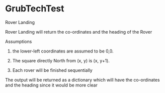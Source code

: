 # GrubTechTest

Rover Landing

Rover Landing will return the co-ordinates and the heading of the Rover

Assumptions

 1. the lower-left coordinates are assumed to be 0,0.
 
 2. The square directly North from (x, y) is (x, y+1).
 
 3. Each rover will be finished sequentially

The output will be returned as a dictionary which will have the co-ordinates and the heading
since it would be more clear 
 
